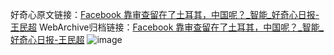 好奇心原文链接：[Facebook 靠审查留在了土耳其，中国呢？_智能_好奇心日报-王民超](https://www.qdaily.com/articles/5636.html)
WebArchive归档链接：[Facebook 靠审查留在了土耳其，中国呢？_智能_好奇心日报-王民超](http://web.archive.org/web/20180701204758/http://www.qdaily.com:80/articles/5636.html)
![image](http://ww3.sinaimg.cn/large/007d5XDply1g3w8wa8hkkj30u02f91kx)